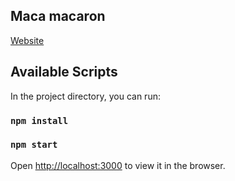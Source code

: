 ## Maca macaron
[Website](https://marcsi19.github.io/macaron/#/menu)

## Available Scripts

In the project directory, you can run:
### `npm install`
### `npm start`

Open [http://localhost:3000](http://localhost:3000) to view it in the browser.

